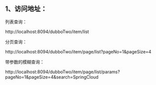## 1、访问地址：

列表查询：

http://localhost:8094/dubboTwo/item/list

分页查询：

http://localhost:8094/dubboTwo/item/page/list?pageNo=1&pageSize=4

带参数的模糊查询：

http://localhost:8094/dubboTwo/item/page/list/params?pageNo=1&pageSize=4&search=SpringCloud
